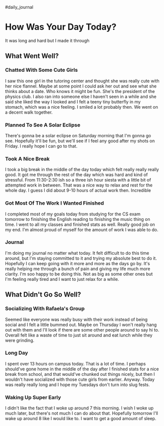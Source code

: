 #daily_journal 
# How Was Your Day Today?
It was long and hard but I made it through
## What Went Well?
### Chatted With Some Cute Girls
I saw this one girl in the tutoring center and thought she was really cute with her nice flannel. Maybe at some point I could ask her out and see what she thinks about a date. Who knows it might be fun. She's the president of the physics club. I also ran into someone else I haven't seen in a while and she said she liked the way I looked and I felt a teeny tiny butterfly in my stomach, which was a nice feeling. I smiled a lot probably then. We went on a decent walk together.

### Planned To See A Solar Eclipse
There's gonna be a solar eclipse on Saturday morning that I'm gonna go see. Hopefully it'll be fun, but we'll see if I feel any good after my shots on Friday. I really hope I can go to that.

### Took A Nice Break
I took a big break in the middle of the day today which felt really really really good. It got me through the rest of the day which was hard and kind of stressful. From 11:30-2:30 ish so a three ish hour siesta with a little bit of attempted work in between. That was a nice way to relax and rest for the whole day. I guess I did about 9-10 hours of actual work then. Incredible

### Got Most Of The Work I Wanted Finished
I completed most of my goals today from studying for the CS exam tomorrow to finishing the English reading to finishing the music thing on time. I went to all my classes and finished stats as well. Really good job on my end. I'm almost proud of myself for the amount of work I was able to do.

### Journal
I'm doing my journal no matter what today. It felt difficult to do this time around, but I'm staying committed to it and trying my absolute best to do it. Hopefully I can keep going with it more and more as the days go by. It's really helping me through a bunch of pain and giving my life much more clarity. I'm soo happy to be doing this. Not as big as some other ones but I'm feeling really tired and I want to just relax for a while.
## What Didn't Go So Well?
### Socializing With Rafaela's Group
Seemed like everyone was really busy with their work instead of being social and I felt a little bummed out. Maybe on Thursday I won't really hang out with them and I'll look if there are some other people around to say hi to. Overall felt like a waste of time to just sit around and eat lunch while they were grinding. 

### Long Day
I spent over 13 hours on campus today. That is a lot of time. I perhaps should've gone home in the middle of the day after I finished stats for a nice break from school, and that would've chunked out things nicely, but then I wouldn't have socialized with those cute girls from earlier. Anyway. Today was really really long and I hope my Tuesdays don't turn into slug fests.

### Waking Up Super Early
I didn't like the fact that I woke up around 7 this morning. I wish I woke up much later, but there's not much I can do about that. Hopefully tomorrow I'll wake up around 8 like I would like to. I want to get a good amount of sleep.